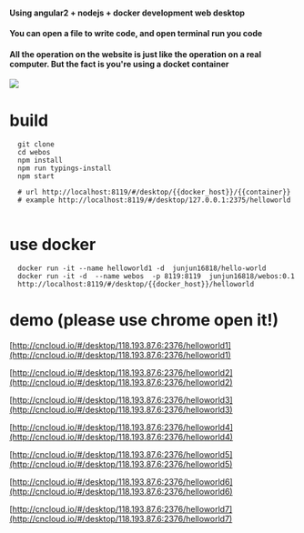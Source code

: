 
#### Using angular2 + nodejs + docker development web desktop

#### You can open a file to write code, and open terminal run you code 

#### All the operation on the website is just like the operation on a real computer. But the fact is you're using a docket container 


![](https://github.com/junjun16818/webos/blob/master/resource/images/demo/demo.jpeg?raw=true)


# build

```
  git clone 
  cd webos
  npm install 
  npm run typings-install
  npm start
  
  # url http://localhost:8119/#/desktop/{{docker_host}}/{{container}}
  # example http://localhost:8119/#/desktop/127.0.0.1:2375/helloworld
  
```
# use docker

```
  docker run -it --name helloworld1 -d  junjun16818/hello-world
  docker run -it -d  --name webos  -p 8119:8119  junjun16818/webos:0.1
  http://localhost:8119/#/desktop/{{docker_host}}/helloworld
```

# demo (please use chrome open it!)

[http://cncloud.io/#/desktop/118.193.87.6:2376/helloworld1](http://cncloud.io/#/desktop/118.193.87.6:2376/helloworld1)

[http://cncloud.io/#/desktop/118.193.87.6:2376/helloworld2](http://cncloud.io/#/desktop/118.193.87.6:2376/helloworld2)

[http://cncloud.io/#/desktop/118.193.87.6:2376/helloworld3](http://cncloud.io/#/desktop/118.193.87.6:2376/helloworld3)

[http://cncloud.io/#/desktop/118.193.87.6:2376/helloworld4](http://cncloud.io/#/desktop/118.193.87.6:2376/helloworld4)

[http://cncloud.io/#/desktop/118.193.87.6:2376/helloworld5](http://cncloud.io/#/desktop/118.193.87.6:2376/helloworld5)

[http://cncloud.io/#/desktop/118.193.87.6:2376/helloworld6](http://cncloud.io/#/desktop/118.193.87.6:2376/helloworld6)

[http://cncloud.io/#/desktop/118.193.87.6:2376/helloworld7](http://cncloud.io/#/desktop/118.193.87.6:2376/helloworld7)

